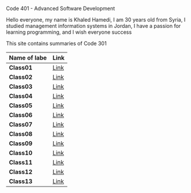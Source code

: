 Code 401 - Advanced Software Development

Hello everyone, my name is Khaled Hamedi, I am 30 years old from Syria, I studied management information systems in Jordan, I have a passion for learning programming, and I wish everyone success

This site contains summaries of Code 301

| **Name of labe** | **Link**           |
| ---------------- | ------------------ |
| **Class01**      | [Link](read00.md)  |
| **Class02**      | [Link](Class02.md) |
| **Class03**      | [Link](Class03.md) |
| **Class04**      | [Link](Class04.md) |
| **Class05**      | [Link](Class05.md) |
| **Class06**      | [Link](Class06.md) |
| **Class07**      | [Link](Class07.md) |
| **Class08**      | [Link](Class08.md) |
| **Class09**      | [Link](Class09.md) |
| **Class10**      | [Link](Class10.md) |
| **Class11**      | [Link](Class11.md) |
| **Class12**      | [Link](Class12.md) |
| **Class13**      | [Link](Class13.md) |
